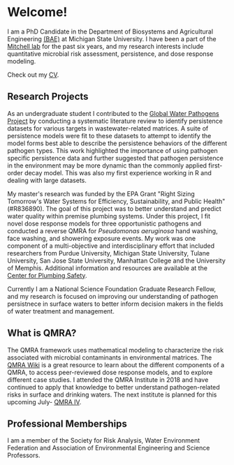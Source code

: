 # Welcome!

I am a PhD Candidate in the Department of Biosystems and Agricultural Engineering [(BAE)](https://www.egr.msu.edu/bae/) at Michigan State University. I have been a part of the [Mitchell lab](http://www.jmitchellphd.com/) for the past six years, and my research interests include quantitative microbial risk assessment, persistence, and dose response modeling. 

Check out my [CV](./CV-RMD.html).

## Research Projects
As an undergraduate student I contributed to the [Global Water Pathogens Project](https://www.waterpathogens.org/) by conducting a systematic literature review to identify persistence datasets for various targets in wastewater-related matrices. A suite of persistence models were fit to these datasets to attempt to identify the model forms best able to describe the persistence behaviors of the different pathogen types. This work highlighted the importance of using pathogen specific persistence data and further suggested that pathogen persistence in the environment may be more dynamic than the commonly applied first-order decay model. This was also my first experience working in R and dealing with large datasets.

My master's research was funded by the EPA Grant "Right Sizing Tomorrow's Water Systems for Efficiency, Sustainability, and Public Health" (#R836890). The goal of this project was to better understand and predict water quality within premise plumbing systems. Under this project, I fit novel dose response models for three opportunistic pathogens and conducted a reverse QMRA for *Pseudomonas aeruginosa* hand washing, face washing, and showering exposure events. My work was one component of a multi-objective and interdisciplinary effort that included researchers from Purdue University, Michigan State University, Tulane University, San Jose State University, Manhattan College and the University of Memphis. Additional information and resources are available at the [Center for Plumbing Safety](https://engineering.purdue.edu/PlumbingSafety). 

Currently I am a National Science Foundation Graduate Research Fellow, and my research is focused on improving our understanding of pathogen persistnece in surface waters to better inform decision makers in the fields of water treatment and management. 

## What is QMRA?
The QMRA framework uses mathematical modeling to characterize the risk associated with microbial contaminants in environmental matrices. The [QMRA Wiki](http://qmrawiki.org/) is a great resource to learn about the different components of a QMRA, to access peer-reviewed dose response models, and to explore different case studies. I attended the QMRA Institute in 2018 and have continued to apply that knowledge to better understand pathogen-related risks in surface and drinking waters. The next institute is planned for this upcoming July- [QMRA IV](https://events.anr.msu.edu/QMRAIV2022/).  

## Professional Memberships
I am a member of the Society for Risk Analysis, Water Environment Federation and Association of Environmental Engineering and Science Professors. 
 
